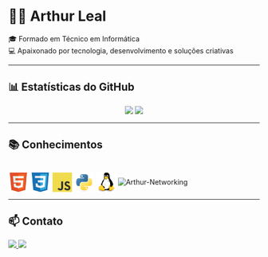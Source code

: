 # 👨‍💻 Arthur Leal

🎓 Formado em Técnico em Informática  
💻 Apaixonado por tecnologia, desenvolvimento e soluções criativas  

---

## 📊 Estatísticas do GitHub
<div align="center">
  <img height="180em" src="https://github-readme-stats.vercel.app/api?username=le44l&show_icons=true&theme=tokyonight" />
  <img height="180em" src="https://github-readme-stats.vercel.app/api/top-langs/?username=le44l&layout=compact&theme=tokyonight" />
</div>

---

## 📚 Conhecimentos
<div style="display: inline_block"><br>
  <img align="center" alt="Arthur-HTML" height="40" width="40" src="https://raw.githubusercontent.com/devicons/devicon/master/icons/html5/html5-original.svg">
  <img align="center" alt="Arthur-CSS" height="40" width="40" src="https://raw.githubusercontent.com/devicons/devicon/master/icons/css3/css3-original.svg">
  <img align="center" alt="Arthur-Js" height="40" width="40" src="https://raw.githubusercontent.com/devicons/devicon/master/icons/javascript/javascript-original.svg">
  <img align="center" alt="Arthur-Python" height="40" width="40" src="https://raw.githubusercontent.com/devicons/devicon/master/icons/python/python-original.svg">
  <img align="center" alt="Arthur-Linux" height="40" width="40" src="https://raw.githubusercontent.com/devicons/devicon/master/icons/linux/linux-original.svg">
  <img align="center" alt="Arthur-Networking" height="40" width="40" src="https://cdn-icons-png.flaticon.com/512/3069/3069188.png">
</div>

---

## 📫 Contato
<div>  
  <a href="mailto:arthurlealcosta10@gmail.com">
    <img src="https://img.shields.io/badge/Email-D14836?style=for-the-badge&logo=gmail&logoColor=white"/>
  </a>
  <a href="https://www.linkedin.com/in/arthur-leal-466853339/">
    <img src="https://img.shields.io/badge/LinkedIn-0077B5?style=for-the-badge&logo=linkedin&logoColor=white"/>
  </a>
</div>
